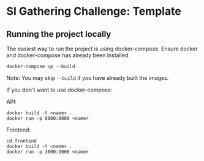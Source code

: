 # SI Gathering Challenge: Template

## Running the project locally
The easiest way to run the project is using docker-compose. Ensure docker and docker-compose has already been installed.
```
docker-compose up --build
```
Note: You may skip `--build` if you have already built the images.

If you don't want to use docker-compose:

API:
```
docker build -t <name> .
docker run -p 8000:8000 <name>
```

Frontend:
```
cd frontend
docker build -t <name> .
docker run -p 3000:3000 <name>
```
